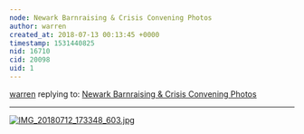 ```yaml
---
node: Newark Barnraising & Crisis Convening Photos
author: warren
created_at: 2018-07-13 00:13:45 +0000
timestamp: 1531440825
nid: 16710
cid: 20098
uid: 1
---
```




[warren](../profile/warren) replying to: [Newark Barnraising & Crisis Convening Photos](../notes/bronwen/07-12-2018/newark-barnraising-crisis-convening-photos)

----
[![IMG_20180712_173348_603.jpg](/i/25567)](/i/25567)

